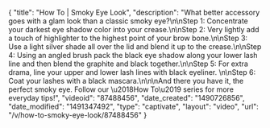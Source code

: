 {
    "title": "How To | Smoky Eye Look",
    "description": "What better accessory goes with a glam look than a classic smoky eye?\n\nStep 1: Concentrate your darkest eye shadow color into your crease.\n\nStep 2: Very lightly add a touch of highlighter to the highest point of your brow bone.\n\nStep 3: Use a light silver shade all over the lid and blend it up to the crease.\n\nStep 4: Using an angled brush pack the black eye shadow along your lower lash line and then blend the graphite and black together.\n\nStep 5: For extra drama, line your upper and lower lash lines with black eyeliner. \n\nStep 6: Coat your lashes with a black mascara.\n\n\nAnd there you have it, the perfect smoky eye. Follow our \u2018How To\u2019 series for more everyday tips!",
    "videoid": "87488456",
    "date_created": "1490726856",
    "date_modified": "1491347492",
    "type": "captivate",
    "layout": "video",
    "url": "\/v\/how-to-smoky-eye-look\/87488456"
}
